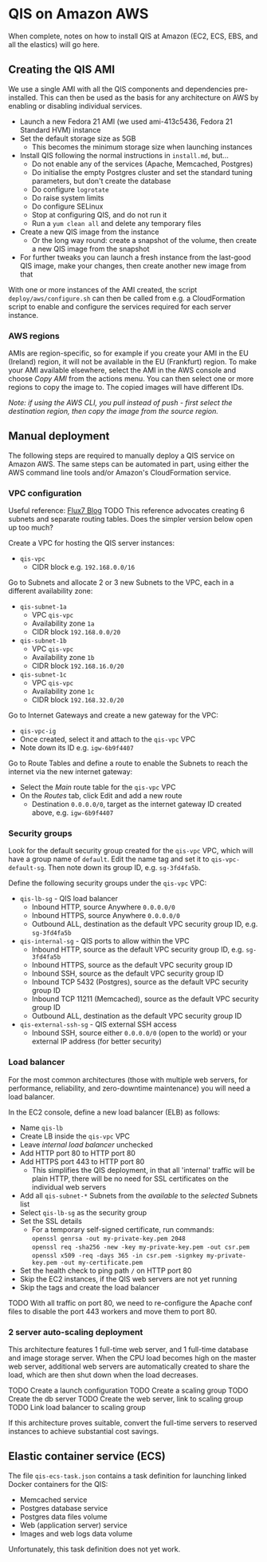 # QIS on Amazon AWS

When complete, notes on how to install QIS at Amazon (EC2, ECS, EBS, and all
the elastics) will go here.

## Creating the QIS AMI

We use a single AMI with all the QIS components and dependencies pre-installed.
This can then be used as the basis for any architecture on AWS by enabling or
disabling individual services.

* Launch a new Fedora 21 AMI (we used ami-413c5436, Fedora 21 Standard HVM) instance
* Set the default storage size as 5GB
	* This becomes the minimum storage size when launching instances
* Install QIS following the normal instructions in `install.md`, but...
	* Do not enable any of the services (Apache, Memcached, Postgres)
	* Do initialise the empty Postgres cluster and set the standard tuning
	  parameters, but don't create the database
	* Do configure `logrotate`
	* Do raise system limits
	* Do configure SELinux
	* Stop at configuring QIS, and do not run it
	* Run a `yum clean all` and delete any temporary files
* Create a new QIS image from the instance
	* Or the long way round: create a snapshot of the volume, then create
	  a new QIS image from the snapshot
* For further tweaks you can launch a fresh instance from the last-good QIS
  image, make your changes, then create another new image from that

With one or more instances of the AMI created, the script `deploy/aws/configure.sh`
can then be called from e.g. a CloudFormation script to enable and configure the
services required for each server instance.

### AWS regions

AMIs are region-specific, so for example if you create your AMI in the EU (Ireland)
region, it will not be available in the EU (Frankfurt) region. To make your AMI
available elsewhere, select the AMI in the AWS console and choose *Copy AMI* from
the actions menu. You can then select one or more regions to copy the image to.
The copied images will have different IDs.

*Note: if using the AWS CLI, you pull instead of push - first select the
destination region, then copy the image from the source region.*

## Manual deployment

The following steps are required to manually deploy a QIS service on Amazon AWS.
The same steps can be automated in part, using either the AWS command line tools
and/or Amazon's CloudFormation service.

### VPC configuration

Useful reference: [Flux7 Blog](http://blog.flux7.com/blogs/aws/vpc-best-configuration-practices)
TODO This reference advocates creating 6 subnets and separate routing tables.
Does the simpler version below open up too much?

Create a VPC for hosting the QIS server instances:

* `qis-vpc`
	* CIDR block e.g. `192.168.0.0/16`

Go to Subnets and allocate 2 or 3 new Subnets to the VPC,
each in a different availability zone:

* `qis-subnet-1a`
	* VPC `qis-vpc`
	* Availability zone `1a`
	* CIDR block `192.168.0.0/20`
* `qis-subnet-1b`
	* VPC `qis-vpc`
	* Availability zone `1b`
	* CIDR block `192.168.16.0/20`
* `qis-subnet-1c`
	* VPC `qis-vpc`
	* Availability zone `1c`
	* CIDR block `192.168.32.0/20`

Go to Internet Gateways and create a new gateway for the VPC:

* `qis-vpc-ig` 
* Once created, select it and attach to the `qis-vpc` VPC
* Note down its ID e.g. `igw-6b9f4407`

Go to Route Tables and define a route to enable the Subnets to reach the internet
via the new internet gateway:

* Select the *Main* route table for the `qis-vpc` VPC
* On the *Routes* tab, click Edit and add a new route
	* Destination `0.0.0.0/0`, target as the internet gateway ID created above,
	  e.g. `igw-6b9f4407`

### Security groups

Look for the default security group created for the `qis-vpc` VPC, which will
have a group name of `default`. Edit the name tag and set it to `qis-vpc-default-sg`.
Then note down its group ID, e.g. `sg-3fd4fa5b`.

Define the following security groups under the `qis-vpc` VPC:

* `qis-lb-sg` - QIS load balancer
	* Inbound HTTP, source Anywhere `0.0.0.0/0`
	* Inbound HTTPS, source Anywhere `0.0.0.0/0`
	* Outbound ALL, destination as the default VPC security group ID,
	  e.g. `sg-3fd4fa5b`
* `qis-internal-sg` - QIS ports to allow within the VPC
	* Inbound HTTP, source as the default VPC security group ID,
	  e.g. `sg-3fd4fa5b`
	* Inbound HTTPS, source as the default VPC security group ID
	* Inbound SSH, source as the default VPC security group ID
	* Inbound TCP 5432 (Postgres), source as the default VPC security group ID
	* Inbound TCP 11211 (Memcached), source as the default VPC security group ID
	* Outbound ALL, destination as the default VPC security group ID
* `qis-external-ssh-sg` - QIS external SSH access
	* Inbound SSH, source either `0.0.0.0/0` (open to the world) or
	  your external IP address (for better security)

### Load balancer

For the most common architectures (those with multiple web servers, for performance,
reliability, and zero-downtime maintenance) you will need a load balancer.

In the EC2 console, define a new load balancer (ELB) as follows:

* Name `qis-lb`
* Create LB inside the `qis-vpc` VPC
* Leave *internal load balancer* unchecked
* Add HTTP port 80 to HTTP port 80
* Add HTTPS port 443 to HTTP port 80
	* This simplifies the QIS deployment, in that all 'internal' traffic will
	  be plain HTTP, there will be no need for SSL certificates on the individual
	  web servers
* Add all `qis-subnet-*` Subnets from the *available* to the *selected* Subnets list
* Select `qis-lb-sg` as the security group
* Set the SSL details
	* For a temporary self-signed certificate, run commands:  
	  `openssl genrsa -out my-private-key.pem 2048`  
	  `openssl req -sha256 -new -key my-private-key.pem -out csr.pem`  
	  `openssl x509 -req -days 365 -in csr.pem -signkey my-private-key.pem -out my-certificate.pem`
* Set the health check to ping path `/` on HTTP port 80
* Skip the EC2 instances, if the QIS web servers are not yet running
* Skip the tags and create the load balancer

TODO With all traffic on port 80, we need to re-configure the Apache conf files
to disable the port 443 workers and move them to port 80.

### 2 server auto-scaling deployment

This architecture features 1 full-time web server, and 1 full-time database
and image storage server. When the CPU load becomes high on the master web
server, additional web servers are automatically created to share the load,
which are then shut down when the load decreases.

TODO Create a launch configuration
TODO Create a scaling group
TODO Create the db server
TODO Create the web server, link to scaling group
TODO Link load balancer to scaling group

If this architecture proves suitable, convert the full-time servers to
reserved instances to achieve substantial cost savings.

## Elastic container service (ECS)

The file `qis-ecs-task.json` contains a task definition for launching linked
Docker containers for the QIS:

* Memcached service
* Postgres database service
* Postgres data files volume
* Web (application server) service
* Images and web logs data volume

Unfortunately, this task definition does not yet work.

